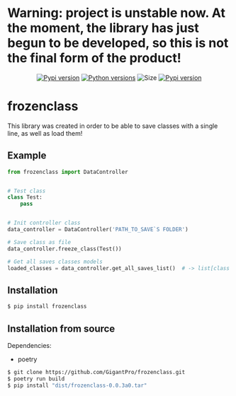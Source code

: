 # Warning: project is unstable now. At the moment, the library has just begun to be developed, so this is not the final form of the product!

<p align="center">
        <a href="https://pypi.python.org/pypi/frozenclass"><img alt="Pypi version" src="https://img.shields.io/pypi/v/frozenclass.svg"></a>
        <a href="https://pypi.python.org/pypi/frozenclass"><img alt="Python versions" src="https://img.shields.io/badge/python-3.10%2B%20%7C%20PyPy-blue.svg"></a>
        <img alt="Size" src="https://img.shields.io/github/languages/code-size/GigantPro/frozenclass">
        <a href="https://pypi.org/project/frozenclass/"><img alt="Pypi version" src="https://img.shields.io/pypi/l/frozenclass"></a>
    </p>

# frozenclass 
This library was created in order to be able to save classes with a single line, as well as load them!



## Example
```python 
from frozenclass import DataController


# Test class
class Test:
    pass


# Init controller class
data_controller = DataController('PATH_TO_SAVE`S FOLDER')

# Save class as file
data_controller.freeze_class(Test())

# Get all saves classes models
loaded_classes = data_controller.get_all_saves_list()  # -> list[class instances]
```

## Installation

```bash
$ pip install frozenclass
```

## Installation from source

Dependencies:
- poetry
```bash
$ git clone https://github.com/GigantPro/frozenclass.git
$ poetry run build
$ pip install "dist/frozenclass-0.0.3a0.tar"
```